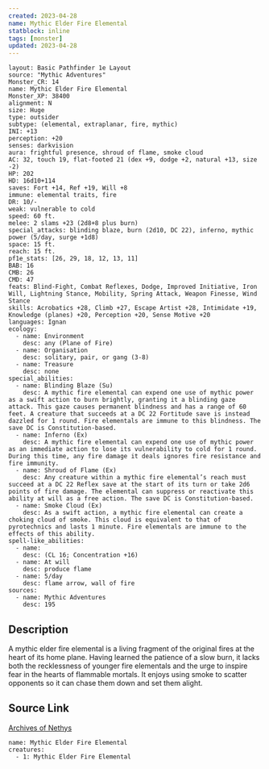 ```yaml
---
created: 2023-04-28
name: Mythic Elder Fire Elemental
statblock: inline
tags: [monster]
updated: 2023-04-28
---
```

```statblock
layout: Basic Pathfinder 1e Layout
source: "Mythic Adventures"
Monster_CR: 14
name: Mythic Elder Fire Elemental
Monster_XP: 38400
alignment: N
size: Huge
type: outsider
subtype: (elemental, extraplanar, fire, mythic)
INI: +13
perception: +20
senses: darkvision
aura: frightful presence, shroud of flame, smoke cloud
AC: 32, touch 19, flat-footed 21 (dex +9, dodge +2, natural +13, size -2)
HP: 202
HD: 16d10+114
saves: Fort +14, Ref +19, Will +8
immune: elemental traits, fire
DR: 10/-
weak: vulnerable to cold
speed: 60 ft.
melee: 2 slams +23 (2d8+8 plus burn)
special_attacks: blinding blaze, burn (2d10, DC 22), inferno, mythic power (5/day, surge +1d8)
space: 15 ft.
reach: 15 ft.
pf1e_stats: [26, 29, 18, 12, 13, 11]
BAB: 16
CMB: 26
CMD: 47
feats: Blind-Fight, Combat Reflexes, Dodge, Improved Initiative, Iron Will, Lightning Stance, Mobility, Spring Attack, Weapon Finesse, Wind Stance
skills: Acrobatics +28, Climb +27, Escape Artist +28, Intimidate +19, Knowledge (planes) +20, Perception +20, Sense Motive +20
languages: Ignan
ecology:
  - name: Environment
    desc: any (Plane of Fire)
  - name: Organisation
    desc: solitary, pair, or gang (3-8)
  - name: Treasure
    desc: none
special_abilities:
  - name: Blinding Blaze (Su)
    desc: A mythic fire elemental can expend one use of mythic power as a swift action to burn brightly, granting it a blinding gaze attack. This gaze causes permanent blindness and has a range of 60 feet. A creature that succeeds at a DC 22 Fortitude save is instead dazzled for 1 round. Fire elementals are immune to this blindness. The save DC is Constitution-based.
  - name: Inferno (Ex)
    desc: A mythic fire elemental can expend one use of mythic power as an immediate action to lose its vulnerability to cold for 1 round. During this time, any fire damage it deals ignores fire resistance and fire immunity.
  - name: Shroud of Flame (Ex)
    desc: Any creature within a mythic fire elemental’s reach must succeed at a DC 22 Reflex save at the start of its turn or take 2d6 points of fire damage. The elemental can suppress or reactivate this ability at will as a free action. The save DC is Constitution-based.
  - name: Smoke Cloud (Ex)
    desc: As a swift action, a mythic fire elemental can create a choking cloud of smoke. This cloud is equivalent to that of pyrotechnics and lasts 1 minute. Fire elementals are immune to the effects of this ability.
spell-like_abilities:
  - name:
    desc: (CL 16; Concentration +16)
  - name: At will
    desc: produce flame
  - name: 5/day
    desc: flame arrow, wall of fire
sources:
  - name: Mythic Adventures
    desc: 195
```
## Description
A mythic elder fire elemental is a living fragment of the original fires at the heart of its home plane. Having learned the patience of a slow burn, it lacks both the recklessness of younger fire elementals and the urge to inspire fear in the hearts of flammable mortals. It enjoys using smoke to scatter opponents so it can chase them down and set them alight.
## Source Link
[Archives of Nethys](https://aonprd.com/MythicMonsterDisplay.aspx?ItemName=Elder%20Fire%20Elemental)
```encounter-table
name: Mythic Elder Fire Elemental
creatures:
  - 1: Mythic Elder Fire Elemental
```
